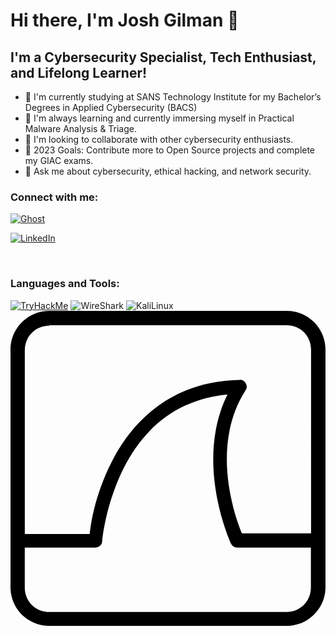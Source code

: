 # Hi there, I'm Josh Gilman 👋



## I'm a Cybersecurity Specialist, Tech Enthusiast, and Lifelong Learner!

- 🔭 I'm currently studying at SANS Technology Institute for my Bachelor’s Degrees in Applied Cybersecurity (BACS)
- 🌱 I'm always learning and currently immersing myself in Practical Malware Analysis & Triage.
- 👯 I'm looking to collaborate with other cybersecurity enthusiasts.
- 🥅 2023 Goals: Contribute more to Open Source projects and complete my GIAC exams.
- 💬 Ask me about cybersecurity, ethical hacking, and network security.

### Connect with me:

[![Ghost](https://img.shields.io/badge/Ghost-000?style=for-the-badge&logo=ghost&logoColor=yellow)](https://whiterqbbit.com)

[![LinkedIn](https://img.shields.io/badge/LinkedIn-0077B5?style=for-the-badge&logo=linkedin&logoColor=white)](https://linkedin.com/in/joshua-gilman)

<br />

### Languages and Tools:

[![TryHackMe](https://img.shields.io/badge/-TryHackMe-%23212C42?style=for-the-badge&logo=tryhackme&logoColor=white)](https://tryhackme.com/p/JGilman)
![WireShark](https://img.shields.io/badge/-Wireshark-%231679A7?style=for-the-badge&logo=wireshark&logoColor=white)
![KaliLinux](https://img.shields.io/badge/-Kali%20Linux-%23557C94?style=for-the-badge&logo=kalilinux&logoColor=white)
<svg role="img" viewBox="0 0 24 24" xmlns="http://www.w3.org/2000/svg"><title>Wireshark</title><path d="m2.95 0c-1.62 0-2.95 1.32-2.95 2.95v18.1c0 1.63 1.32 2.95 2.95 2.95h18.1c1.62 0 2.95-1.32 2.95-2.95v-18.1c-.00024-1.63-1.32-2.95-2.95-2.95zm0 1.09h18.1c1.04 0 1.85.818 1.85 1.86v14h-5.27c-.335-.796-2.57-6.47.283-10.9a.516.517 0 0 0-.443-.794c-5.24.0827-8.2 3.19-9.74 6.21-1.35 2.64-1.63 4.91-1.69 5.53h-4.95v-14c0-1.04.817-1.86 1.85-1.86zm13.6 5.24c-2.62 5.24.248 11.4.248 11.4a.516.517 0 0 0 .469.301h5.62v3.05c0 1.04-.817 1.86-1.85 1.86h-18.1c-1.04 0-1.85-.818-1.85-1.86v-3.05h5.39a.516.517 0 0 0 .514-.477s.226-2.8 1.66-5.62c1.34-2.62 3.67-5.17 7.91-5.57z"/></svg>
<!-- You can use https://simpleicons.org/ to get icons for the languages and tools. -->

<!-- Some examples:
<img align="left" alt="Python" width="26px" src="https://raw.githubusercontent.com/jmnote/z-icons/master/svg/python.svg" />
<img align="left" alt="Wireshark" width="26px" src="https://upload.wikimedia.org/wikipedia/commons/2/20/Wireshark_Logo.svg" />
<img align="left" alt="Git" width="26px" src="https://raw.githubusercontent.com/jmnote/z-icons/master/svg/git.svg" />
-->


<!--START_SECTION:waka-->
<!-- You can use https://github.com/anmol098/waka-readme-stats for this section. -->
<!--END_SECTION:waka-->

[website]: https://whiterqbbit.com
[linkedin]: https://linkedin.com/in/your-username
